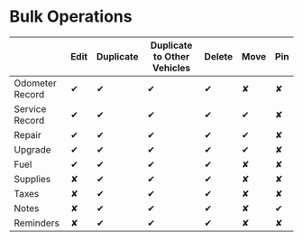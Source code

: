 # Bulk Operations

|                 | Edit | Duplicate |Duplicate to Other Vehicles| Delete | Move | Pin |
|-----------------|------|-----------|---------------------------|--------|------|-----|
| Odometer Record | ✔    | ✔         |✔                          | ✔      | ✘    | ✘   |
| Service Record  | ✔    | ✔         |✔                          | ✔      | ✔    | ✘   |
| Repair          | ✔    | ✔         |✔                          | ✔      | ✔    | ✘   |
| Upgrade         | ✔    | ✔         |✔                          | ✔      | ✔    | ✘   |
| Fuel            | ✔    | ✔         |✔                          | ✔      | ✘    | ✘   |
| Supplies        | ✘    | ✔         |✔                          | ✔      | ✘    | ✘   |
| Taxes           | ✘    | ✔         |✔                          | ✔      | ✘    | ✘   |
| Notes           | ✘    | ✔         |✔                          | ✔      | ✘    | ✔   |
| Reminders       | ✘    | ✔         |✔                          | ✔      | ✘    | ✘   |

